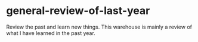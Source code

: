 # general-review-of-last-year
Review the past and learn new things. This warehouse is mainly a review of what I have learned in the past year.
